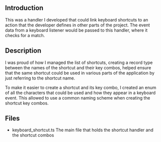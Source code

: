 ## Introduction
This was a handler I developed that could link keyboard shortcuts to an action that the developer defines in other parts of the project. The event data from a keyboard listener would be passed to this handler, where it checks for a match. 

## Description
I was proud of how I managed the list of shortcuts, creating a record type between the names of the shortcut and their key combos, helped ensure that the same shortcut could be used in various parts of the application by just referring to the shortcut name. 

To make it easier to create a shortcut and its key combo, I created an enum of all the characters that could be used and how they appear in a keyboard event. This allowed to use a common naming scheme when creating the shortcut key combos.

## Files
- keyboard_shortcut.ts 
	The main file that holds the shortcut handler and the shortcut combos
